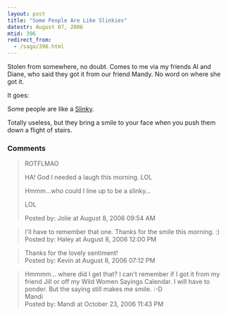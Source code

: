 ```yaml
---
layout: post
title: "Some People Are Like Slinkies"
datestr: August 07, 2006
mtid: 396
redirect_from:
  - /saga/396.html
---
```


Stolen from somewhere, no doubt.  Comes to me via my friends Al and Diane, who said they got it from our friend Mandy. No word on where she got it.

It goes:

Some people are like a <a href="http://www.poof-slinky.com/" title="Poof-Slinky">Slinky</a>.

Totally useless, but they bring a smile to your face when you push them down a flight of stairs.

### Comments

<blockquote>
ROTFLMAO

HA!  God I needed a laugh this morning.  LOL

Hmmm...who could I line up to be a slinky...

LOL
<div class="post-meta">Posted by: Jolie at August  8, 2006 09:54 AM</div> </blockquote>
<blockquote>
I'll have to remember that one. Thanks for the smile this morning.  :)
<div class="post-meta">Posted by: Haley at August  8, 2006 12:00 PM</div> </blockquote>
<blockquote>
Thanks for the lovely sentiment!
<div class="post-meta">Posted by: Kevin at August  8, 2006 07:12 PM</div> </blockquote>
<blockquote>
Hmmmm... where did I get that?  I can't remember if I got it from my friend Jill or off my Wild Women Sayings Calendar.  I will have to ponder. But the saying still makes me smile. :-D<br />
Mandi 
<div class="post-meta">Posted by: Mandi at October 23, 2006 11:43 PM</div> </blockquote>

